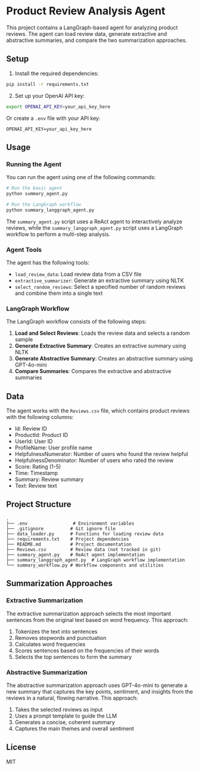 # Product Review Analysis Agent

This project contains a LangGraph-based agent for analyzing product reviews. The agent can load review data, generate extractive and abstractive summaries, and compare the two summarization approaches.

## Setup

1. Install the required dependencies:
```bash
pip install -r requirements.txt
```

2. Set up your OpenAI API key:
```bash
export OPENAI_API_KEY=your_api_key_here
```
Or create a `.env` file with your API key:
```
OPENAI_API_KEY=your_api_key_here
```

## Usage

### Running the Agent

You can run the agent using one of the following commands:

```bash
# Run the basic agent
python summary_agent.py

# Run the LangGraph workflow
python summary_langgraph_agent.py
```

The `summary_agent.py` script uses a ReAct agent to interactively analyze reviews, while the `summary_langgraph_agent.py` script uses a LangGraph workflow to perform a multi-step analysis.

### Agent Tools

The agent has the following tools:

- `load_review_data`: Load review data from a CSV file
- `extractive_summarizer`: Generate an extractive summary using NLTK
- `select_random_reviews`: Select a specified number of random reviews and combine them into a single text

### LangGraph Workflow

The LangGraph workflow consists of the following steps:

1. **Load and Select Reviews**: Loads the review data and selects a random sample
2. **Generate Extractive Summary**: Creates an extractive summary using NLTK
3. **Generate Abstractive Summary**: Creates an abstractive summary using GPT-4o-mini
4. **Compare Summaries**: Compares the extractive and abstractive summaries

## Data

The agent works with the `Reviews.csv` file, which contains product reviews with the following columns:

- Id: Review ID
- ProductId: Product ID
- UserId: User ID
- ProfileName: User profile name
- HelpfulnessNumerator: Number of users who found the review helpful
- HelpfulnessDenominator: Number of users who rated the review
- Score: Rating (1-5)
- Time: Timestamp
- Summary: Review summary
- Text: Review text

## Project Structure

```
.
├── .env                 # Environment variables
├── .gitignore          # Git ignore file
├── data_loader.py      # Functions for loading review data
├── requirements.txt    # Project dependencies
├── README.md           # Project documentation
├── Reviews.csv         # Review data (not tracked in git)
├── summary_agent.py    # ReAct agent implementation
├── summary_langgraph_agent.py  # LangGraph workflow implementation
└── summary_workflow.py # Workflow components and utilities
```

## Summarization Approaches

### Extractive Summarization

The extractive summarization approach selects the most important sentences from the original text based on word frequency. This approach:

1. Tokenizes the text into sentences
2. Removes stopwords and punctuation
3. Calculates word frequencies
4. Scores sentences based on the frequencies of their words
5. Selects the top sentences to form the summary

### Abstractive Summarization

The abstractive summarization approach uses GPT-4o-mini to generate a new summary that captures the key points, sentiment, and insights from the reviews in a natural, flowing narrative. This approach:

1. Takes the selected reviews as input
2. Uses a prompt template to guide the LLM
3. Generates a concise, coherent summary
4. Captures the main themes and overall sentiment

## License

MIT 